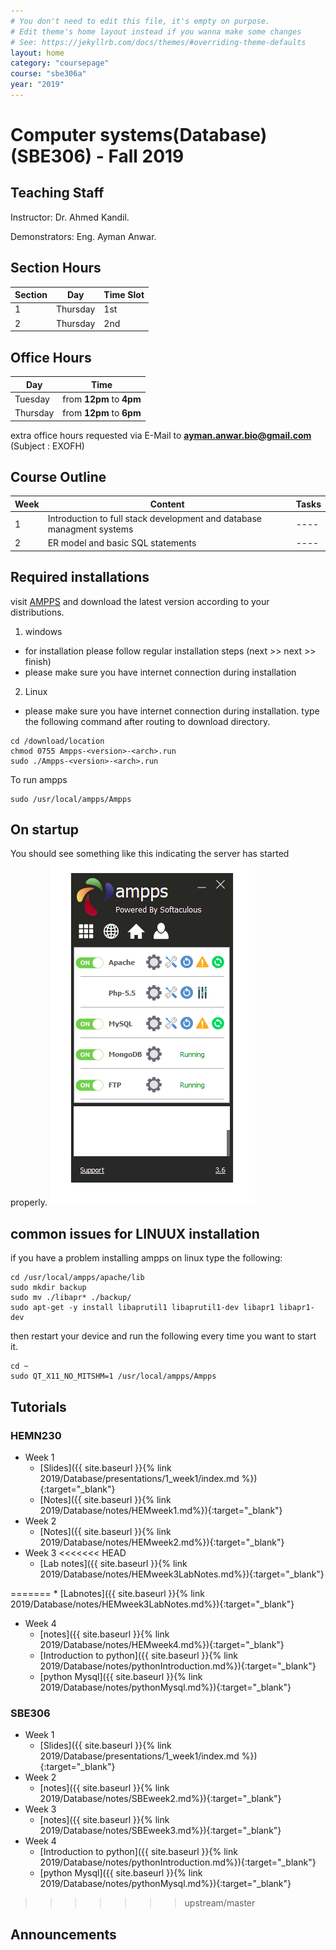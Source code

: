 ```yaml
---
# You don't need to edit this file, it's empty on purpose.
# Edit theme's home layout instead if you wanna make some changes
# See: https://jekyllrb.com/docs/themes/#overriding-theme-defaults
layout: home
category: "coursepage"
course: "sbe306a"
year: "2019"
---
```

# Computer systems(Database) \(SBE306\) - Fall 2019

## Teaching Staff

Instructor: Dr. Ahmed Kandil.

Demonstrators:  Eng. Ayman Anwar.  


## Section Hours

| Section | Day | Time Slot |
|---------|-----|-----------|
|   1     | Thursday | 1st  |
|   2     | Thursday | 2nd |

## Office Hours

| Day | Time |
|-----|-----------|
| Tuesday | from **12pm** to **4pm** |
| Thursday | from **12pm** to **6pm** |

extra office hours requested via E-Mail to **ayman.anwar.bio@gmail.com** (Subject : EXOFH)

## Course Outline

| Week | Content |  Tasks
|------|-----------------|-----|
|   1  | Introduction to full stack development and database managment systems | ---- |
|   2  | ER model and basic SQL statements | ---- |

## Required installations

visit [AMPPS](https://www.ampps.com/downloads) and download the latest version according to your distributions.

1. windows 
* for installation please follow regular installation steps (next >> next >> finish)
* please make sure you have internet connection during installation
2. Linux
* please make sure you have internet connection during installation.
type the following command after routing to download directory.
```
cd /download/location
chmod 0755 Ampps-<version>-<arch>.run
sudo ./Ampps-<version>-<arch>.run
```
To run ampps
```
sudo /usr/local/ampps/Ampps
```
## On startup
You should see something like this indicating the server has started properly.
![](images/amppsStart.png)

## common issues for LINUUX installation

if you have a problem installing ampps on linux type the following:

```
cd /usr/local/ampps/apache/lib
sudo mkdir backup
sudo mv ./libapr* ./backup/
sudo apt-get -y install libaprutil1 libaprutil1-dev libapr1 libapr1-dev 
```
then restart your device and run the following every time you want to start it.

```
cd ~
sudo QT_X11_NO_MITSHM=1 /usr/local/ampps/Ampps 
```


## Tutorials

### HEMN230

* Week 1
    * [Slides]({{ site.baseurl }}{% link 2019/Database/presentations/1_week1/index.md %}){:target="_blank"}
    * [Notes]({{ site.baseurl }}{% link 2019/Database/notes/HEMweek1.md%}){:target="_blank"}
* Week 2
    * [Notes]({{ site.baseurl }}{% link 2019/Database/notes/HEMweek2.md%}){:target="_blank"}
* Week 3
<<<<<<< HEAD
    * [Lab notes]({{ site.baseurl }}{% link 2019/Database/notes/HEMweek3LabNotes.md%}){:target="_blank"}
    
=======
    * [Labnotes]({{ site.baseurl }}{% link 2019/Database/notes/HEMweek3LabNotes.md%}){:target="_blank"}
* Week 4
    * [notes]({{ site.baseurl }}{% link 2019/Database/notes/HEMweek4.md%}){:target="_blank"}
    * [Introduction to python]({{ site.baseurl }}{% link 2019/Database/notes/pythonIntroduction.md%}){:target="_blank"}
    * [python Mysql]({{ site.baseurl }}{% link 2019/Database/notes/pythonMysql.md%}){:target="_blank"}


### SBE306

* Week 1
    * [Slides]({{ site.baseurl }}{% link 2019/Database/presentations/1_week1/index.md %}){:target="_blank"}
* Week 2
    * [notes]({{ site.baseurl }}{% link 2019/Database/notes/SBEweek2.md%}){:target="_blank"}
* Week 3
    * [notes]({{ site.baseurl }}{% link 2019/Database/notes/SBEweek3.md%}){:target="_blank"}
* Week 4
    * [Introduction to python]({{ site.baseurl }}{% link 2019/Database/notes/pythonIntroduction.md%}){:target="_blank"}
    * [python Mysql]({{ site.baseurl }}{% link 2019/Database/notes/pythonMysql.md%}){:target="_blank"}


>>>>>>> upstream/master
## Announcements
